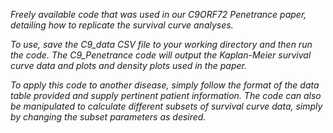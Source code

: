 <i>Freely available code that was used in our C9ORF72 Penetrance paper, detailing how to replicate the survival curve analyses.

To use, save the C9_data CSV file to your working directory and then run the code. The C9_Penetrance code will output the Kaplan-Meier survival curve data and plots and density plots used in the paper.

To apply this code to another disease, simply follow the format of the data table provided and supply pertinent patient information. The code can also be manipulated to calculate different subsets of survival curve data, simply by changing the subset parameters as desired.
